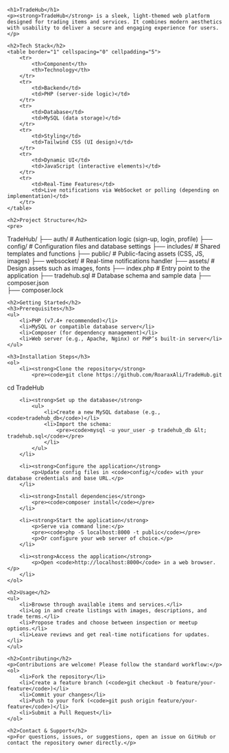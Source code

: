     <h1>TradeHub</h1>
    <p><strong>TradeHub</strong> is a sleek, light-themed web platform designed for trading items and services. It combines modern aesthetics with usability to deliver a secure and engaging experience for users.</p>

    <h2>Tech Stack</h2>
    <table border="1" cellspacing="0" cellpadding="5">
        <tr>
            <th>Component</th>
            <th>Technology</th>
        </tr>
        <tr>
            <td>Backend</td>
            <td>PHP (server-side logic)</td>
        </tr>
        <tr>
            <td>Database</td>
            <td>MySQL (data storage)</td>
        </tr>
        <tr>
            <td>Styling</td>
            <td>Tailwind CSS (UI design)</td>
        </tr>
        <tr>
            <td>Dynamic UI</td>
            <td>JavaScript (interactive elements)</td>
        </tr>
        <tr>
            <td>Real-Time Features</td>
            <td>Live notifications via WebSocket or polling (depending on implementation)</td>
        </tr>
    </table>

    <h2>Project Structure</h2>
    <pre>
TradeHub/
├── auth/            # Authentication logic (sign-up, login, profile)
├── config/          # Configuration files and database settings
├── includes/        # Shared templates and functions
├── public/          # Public-facing assets (CSS, JS, images)
├── websocket/       # Real-time notifications handler
├── assets/          # Design assets such as images, fonts
├── index.php        # Entry point to the application
├── tradehub.sql     # Database schema and sample data
├── composer.json   
├── composer.lock
    </pre>

    <h2>Getting Started</h2>
    <h3>Prerequisites</h3>
    <ul>
        <li>PHP (v7.4+ recommended)</li>
        <li>MySQL or compatible database server</li>
        <li>Composer (for dependency management)</li>
        <li>Web server (e.g., Apache, Nginx) or PHP’s built-in server</li>
    </ul>

    <h3>Installation Steps</h3>
    <ol>
        <li><strong>Clone the repository</strong>
            <pre><code>git clone https://github.com/RoaraxAli/TradeHub.git
cd TradeHub</code></pre>
        </li>

        <li><strong>Set up the database</strong>
            <ul>
                <li>Create a new MySQL database (e.g., <code>tradehub_db</code>)</li>
                <li>Import the schema:
                    <pre><code>mysql -u your_user -p tradehub_db &lt; tradehub.sql</code></pre>
                </li>
            </ul>
        </li>

        <li><strong>Configure the application</strong>
            <p>Update config files in <code>config/</code> with your database credentials and base URL.</p>
        </li>

        <li><strong>Install dependencies</strong>
            <pre><code>composer install</code></pre>
        </li>

        <li><strong>Start the application</strong>
            <p>Serve via command line:</p>
            <pre><code>php -S localhost:8000 -t public</code></pre>
            <p>Or configure your web server of choice.</p>
        </li>

        <li><strong>Access the application</strong>
            <p>Open <code>http://localhost:8000</code> in a web browser.</p>
        </li>
    </ol>

    <h2>Usage</h2>
    <ul>
        <li>Browse through available items and services.</li>
        <li>Log in and create listings with images, descriptions, and trade terms.</li>
        <li>Propose trades and choose between inspection or meetup options.</li>
        <li>Leave reviews and get real-time notifications for updates.</li>
    </ul>

    <h2>Contributing</h2>
    <p>Contributions are welcome! Please follow the standard workflow:</p>
    <ol>
        <li>Fork the repository</li>
        <li>Create a feature branch (<code>git checkout -b feature/your-feature</code>)</li>
        <li>Commit your changes</li>
        <li>Push to your fork (<code>git push origin feature/your-feature</code>)</li>
        <li>Submit a Pull Request</li>
    </ol>

    <h2>Contact & Support</h2>
    <p>For questions, issues, or suggestions, open an issue on GitHub or contact the repository owner directly.</p>
